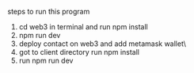 steps to run this program

1. cd web3 in terminal and run npm install
2. npm run dev
3. deploy contact on web3 and add metamask wallet\
4. got to client directory run npm install
5. run npm run dev
